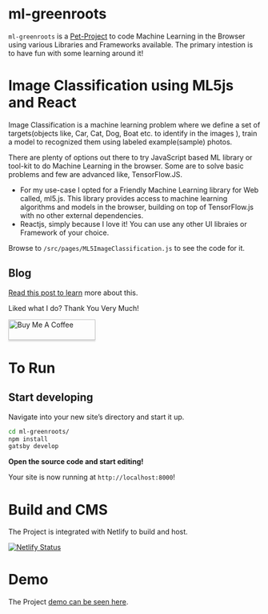 # ml-greenroots

`ml-greenroots` is a [Pet-Project](https://www.yourdictionary.com/pet-project) to code Machine Learning in the Browser using various Libraries and Frameworks available. The primary intestion is to have fun with some learning around it!

# Image Classification using ML5js and React
Image Classification is a machine learning problem where we define a set of targets(objects like, Car, Cat, Dog, Boat etc. to identify in the images ), train a model to recognized them using labeled example(sample) photos.

There are plenty of options out there to try JavaScript based ML library or tool-kit to do Machine Learning in the browser. Some are to solve basic problems and few are advanced like, TensorFlow.JS.

 - For my use-case I opted for a Friendly Machine Learning library for Web called, ml5.js. This library provides access to machine learning algorithms and models in the browser, building on top of TensorFlow.js with no other external dependencies.
 - Reactjs, simply because I love it! You can use any other UI libraies or Framework of your choice.

Browse to `/src/pages/ML5ImageClassification.js` to see the code for it.

## Blog
[Read this post to learn](https://blog.greenroots.info/how-i-attempted-image-classification-in-the-browser-using-ml5js-and-react-cjy720fwi000lq4s1bzw4btzl) more about this.

Liked what I do? Thank You Very Much!

<a href="https://www.buymeacoffee.com/greenroots" target="_blank" rel="noopener noreferrer"><img src="https://www.buymeacoffee.com/assets/img/custom_images/orange_img.png" alt="Buy Me A Coffee" style="height: 41px !important;width: 174px !important;box-shadow: 0px 3px 2px 0px rgba(190, 190, 190, 0.5) !important;-webkit-box-shadow: 0px 3px 2px 0px rgba(190, 190, 190, 0.5) !important;" ></a>

# To Run

## Start developing

Navigate into your new site’s directory and start it up.

```sh
cd ml-greenroots/
npm install
gatsby develop
```

**Open the source code and start editing!**

Your site is now running at `http://localhost:8000`!

# Build and CMS
The Project is integrated with Netlify to build and host.

[![Netlify Status](https://api.netlify.com/api/v1/badges/8999ecc9-83ac-4be7-8733-1ef4fa598363/deploy-status)](https://app.netlify.com/sites/ml-greenroots-info/deploys)

# Demo

The Project [demo can be seen here](https://ml-greenroots-info.netlify.com/).
